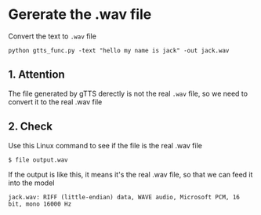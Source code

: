 # Gererate the .wav file

Convert the text to `.wav` file
```
python gtts_func.py -text "hello my name is jack" -out jack.wav
```

## 1. Attention
The file generated by gTTS derectly is not the real `.wav` file, so we need to convert it to the real .wav file

## 2. Check
Use this Linux command to see if the file is the real .wav file

```
$ file output.wav
```

If the output is like this, it means it's the real .wav file, so that we can feed it into the model

```
jack.wav: RIFF (little-endian) data, WAVE audio, Microsoft PCM, 16 bit, mono 16000 Hz
```